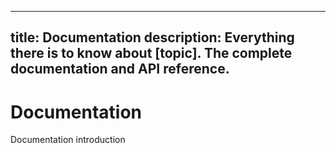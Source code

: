 ----
title: Documentation
description: Everything there is to know about [topic]. The complete documentation and API reference.
----

# Documentation

Documentation introduction
